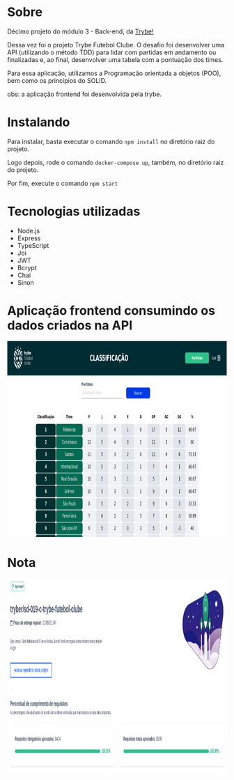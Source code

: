 <h1>Sobre</h1>
<p>Décimo projeto do módulo 3 - Back-end, da <a href="https://betrybe.com" target="_blank">Trybe!</a></p>
<p>Dessa vez foi o projeto Trybe Futebol Clube. O desafio foi desenvolver uma API (utilizando o método TDD) para lidar com partidas em andamento ou finalizadas e, ao final, desenvolver uma tabela com a pontuação dos times. </p>
<p>Para essa aplicação, utilizamos a Programação orientada a objetos (POO), bem como os princípios do SOLID.</p>

obs: a aplicação frontend foi desenvolvida pela trybe.

<h1>Instalando</h1>

<p>Para instalar, basta executar o comando <code>npm install</code> no diretório raiz do projeto.</p>
<p>Logo depois, rode o comando <code>docker-compose up</code>, também, no diretório raiz do projeto. </p>
<p>Por fim, execute o comando <code>npm start</code></p>

<h1>Tecnologias utilizadas</h1>

<ul>
  <li>Node.js</li>
  <li>Express</li>
  <li>TypeScript</li>
  <li>Joi</li>
  <li>JWT</li>
  <li>Bcrypt</li>
  <li>Chai</li>
  <li>Sinon</li>
</ul>

<h1>Aplicação frontend consumindo os dados criados na API </h1>

<img src="./front-example.png" alt="exemplo do frontend" width='800' height='450'>

<h1>Nota</h1>

<img src="./TFC.png" alt="nota do projeto" width='800' height='450'>
 